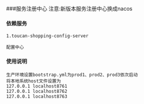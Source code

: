 ###服务注册中心
    注意:新版本服务注册中心换成nacos

#### 依赖服务
    1.toucan-shopping-config-server

    配置中心
    



#### 使用说明

    生产环境设置bootstrap.yml为prod1、prod2、prod3依次启动
    将本地系统host文件设置为
    127.0.0.1 localhost8761
    127.0.0.1 localhost8762
    127.0.0.1 localhost8763